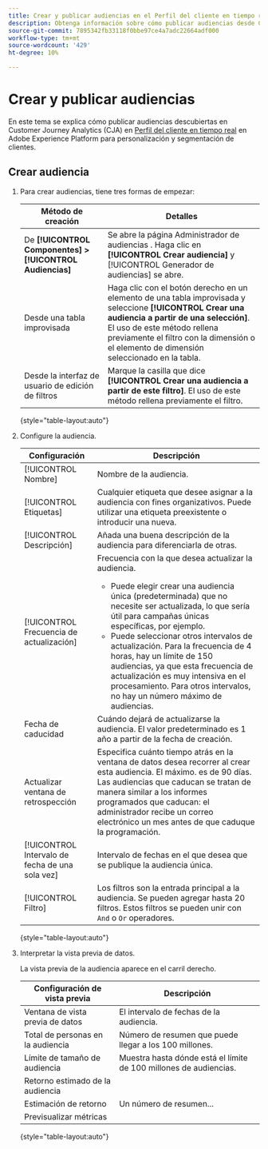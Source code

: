 ```yaml
---
title: Crear y publicar audiencias en el Perfil del cliente en tiempo real
description: Obtenga información sobre cómo publicar audiencias desde Customer Journey Analytics
source-git-commit: 7895342fb33118f0bbe97ce4a7adc22664adf000
workflow-type: tm+mt
source-wordcount: '429'
ht-degree: 10%

---
```



# Crear y publicar audiencias

En este tema se explica cómo publicar audiencias descubiertas en Customer Journey Analytics (CJA) en [Perfil del cliente en tiempo real](https://experienceleague.adobe.com/docs/experience-platform/profile/home.html?lang=es) en Adobe Experience Platform para personalización y segmentación de clientes.

## Crear audiencia

1. Para crear audiencias, tiene tres formas de empezar:

   | Método de creación | Detalles |
   | --- | --- |
   | De **[!UICONTROL Componentes] > [!UICONTROL Audiencias]** | Se abre la página Administrador de audiencias . Haga clic en **[!UICONTROL Crear audiencia]** y [!UICONTROL Generador de audiencias] se abre. |
   | Desde una tabla improvisada | Haga clic con el botón derecho en un elemento de una tabla improvisada y seleccione **[!UICONTROL Crear una audiencia a partir de una selección]**. El uso de este método rellena previamente el filtro con la dimensión o el elemento de dimensión seleccionado en la tabla. |
   | Desde la interfaz de usuario de edición de filtros | Marque la casilla que dice **[!UICONTROL Crear una audiencia a partir de este filtro]**. El uso de este método rellena previamente el filtro. |

   {style=&quot;table-layout:auto&quot;}

1. Configure la audiencia.

   | Configuración | Descripción |
   | --- | --- |
   | [!UICONTROL Nombre] | Nombre de la audiencia. |
   | [!UICONTROL Etiquetas] | Cualquier etiqueta que desee asignar a la audiencia con fines organizativos. Puede utilizar una etiqueta preexistente o introducir una nueva. |
   | [!UICONTROL Descripción] | Añada una buena descripción de la audiencia para diferenciarla de otras. |
   | [!UICONTROL Frecuencia de actualización] | Frecuencia con la que desea actualizar la audiencia.<ul><li>Puede elegir crear una audiencia única (predeterminada) que no necesite ser actualizada, lo que sería útil para campañas únicas específicas, por ejemplo.</li><li>Puede seleccionar otros intervalos de actualización. Para la frecuencia de 4 horas, hay un límite de 150 audiencias, ya que esta frecuencia de actualización es muy intensiva en el procesamiento. Para otros intervalos, no hay un número máximo de audiencias.</li></ul> |
   | Fecha de caducidad | Cuándo dejará de actualizarse la audiencia. El valor predeterminado es 1 año a partir de la fecha de creación. |
   | Actualizar ventana de retrospección | Especifica cuánto tiempo atrás en la ventana de datos desea recorrer al crear esta audiencia. El máximo. es de 90 días. Las audiencias que caducan se tratan de manera similar a los informes programados que caducan: el administrador recibe un correo electrónico un mes antes de que caduque la programación. |
   | [!UICONTROL Intervalo de fecha de una sola vez] | Intervalo de fechas en el que desea que se publique la audiencia única. |
   | [!UICONTROL Filtro] | Los filtros son la entrada principal a la audiencia. Se pueden agregar hasta 20 filtros. Estos filtros se pueden unir con `And` o `Or` operadores. |

   {style=&quot;table-layout:auto&quot;}

1. Interpretar la vista previa de datos.

   La vista previa de la audiencia aparece en el carril derecho.

   | Configuración de vista previa | Descripción |
   | --- | --- |
   | Ventana de vista previa de datos | El intervalo de fechas de la audiencia. |
   | Total de personas en la audiencia | Número de resumen que puede llegar a los 100 millones. |
   | Límite de tamaño de audiencia | Muestra hasta dónde está el límite de 100 millones de audiencias. |
   | Retorno estimado de la audiencia |  |
   | Estimación de retorno | Un número de resumen... |
   | Previsualizar métricas |  |

   {style=&quot;table-layout:auto&quot;}


